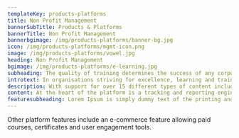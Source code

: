 ```yaml
---
templateKey: products-platforms
title: Non Profit Management
bannerSubTitle: Products & Platforms
bannerTitle: Non Profit Management
bannerbgimage: /img/products-platforms/banner-bg.jpg
icon: /img/products-platforms/mgmt-icon.png
image: /img/products-platforms/vowel.jpg
heading: Non Profit Management
bgimage: /img/products-platforms/e-learning.jpg
subheading: The quality of training determines the success of any corporate, small enterprise or individual. Vowel LMS is an intuitive interface that helps you deploy different types of offline and online content while tracking training outcomes.
introtext: In organisations striving for excellence, learning and training is a pillar to drive results. Our e-Learning platform “Vowel” helps corporates, small enterprises and individuals deploy learning content and track outcomes.
description: With support for over 15 different types of content including videos, documents, quizzes, exercises, SCORM, LTI and webpages, the focus of the platform is allowing reuse of great content present on the web. For people needing to create their own content there is an easy interface that uses a drag and drop method to create content using images and rich text. The platform is extensible via plugins, and allows integration with external systems using REST APIs.
content: At the heart of the platform is a tracking and reporting engine which is able to track several metrics - time spent, progress, completion and. These metrics can be aggregated and presented in various forms using the Reporting Tool.
featuresubheading: Lorem Ipsum is simply dummy text of the printing and typesetting industry. Lorem Ipsum has been the industry's standard dummy text
---
```


Other platform features include an e-commerce feature allowing paid courses, certificates and user engagement tools.
